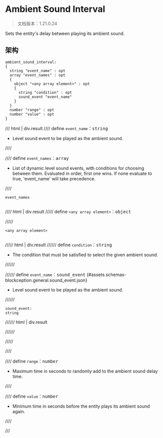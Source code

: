 # Ambient Sound Interval

> 文档版本：1.21.0.24

Sets the entity's delay between playing its ambient sound.

## 架构

```mcschema
ambient_sound_interval:
{
  string "event_name" : opt
  array "event_names" : opt
  {
    object "<any array element>" : opt
    {
      string "condition" : opt
      sound_event "event_name"
    }
  }
  number "range" : opt
  number "value" : opt
}

```

/// html | div.result
//// define
`event_name`：<samp>string</samp>

- Level sound event to be played as the ambient sound.


////


//// define
`event_names`：<samp>array</samp>

- List of dynamic level sound events, with conditions for choosing between them. Evaluated in order, first one wins. If none evaluate to true, 'event_name' will take precedence.


////

<div class="language-text highlight"><span class="filename"><code>event_names</code></span><pre id="__code_1"><span></span></pre></div>

//// html | div.result
///// define
`<any array element>`：<samp>object</samp>


/////

<div class="language-text highlight"><span class="filename"><code>&lt;any array element&gt;</code></span><pre id="__code_1"><span></span></pre></div>

///// html | div.result
////// define
`condition`：<samp>string</samp>

- The condition that must be satisfied to select the given ambient sound.


//////


////// define
`event_name`：<samp>sound_event</samp> {#assets.schemas-blockception.general.sound_event.json}

- Level sound event to be played as the ambient sound.


//////

```mcschema
sound_event:
string

```

////// html | div.result

//////



/////


////


//// define
`range`：<samp>number</samp>

- Maximum time in seconds to randomly add to the ambient sound delay time.


////


//// define
`value`：<samp>number</samp>

- Minimum time in seconds before the entity plays its ambient sound again.


////


///

